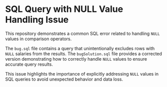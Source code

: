 # SQL Query with NULL Value Handling Issue

This repository demonstrates a common SQL error related to handling `NULL` values in comparison operators.

The `bug.sql` file contains a query that unintentionally excludes rows with `NULL` salaries from the results. The `bugSolution.sql` file provides a corrected version demonstrating how to correctly handle `NULL` values to ensure accurate query results.

This issue highlights the importance of explicitly addressing `NULL` values in SQL queries to avoid unexpected behavior and data loss.